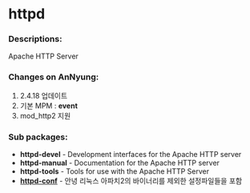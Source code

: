 # httpd

### Descriptions:
Apache HTTP Server

### Changes on AnNyung:
1. 2.4.18 업데이트
2. 기본 MPM : **event**
3. mod_http2 지원

### Sub packages:
* **httpd-devel** - Development interfaces for the Apache HTTP server
* **httpd-manual** - Documentation for the Apache HTTP server
* **httpd-tools** - Tools for use with the Apache HTTP Server
* [**httpd-conf**](pkg-core-httpd-conf.md) - 안녕 리눅스 아파치2의 바이너리를 제외한 설정파일들을 포함
